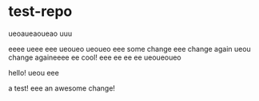 # test-repo

ueoaueaoueao
uuu

eeee
ueee
eee
ueoueo
ueoueo
eee
some change
eee
change again
ueou
change againeeee
ee
cool!
eee
ee
ee
ee
ueoueoueo

hello!
ueou
eee

a test!
eee
an awesome change!
